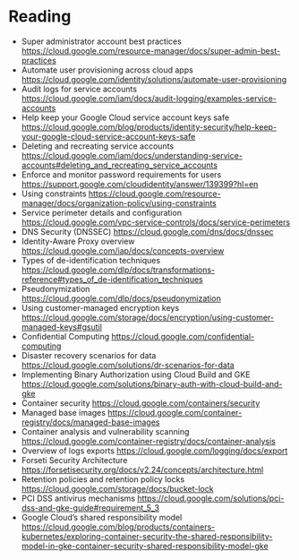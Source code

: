 # Reading

- Super administrator account best practices https://cloud.google.com/resource-manager/docs/super-admin-best-practices
- Automate user provisioning across cloud apps https://cloud.google.com/identity/solutions/automate-user-provisioning
- Audit logs for service accounts https://cloud.google.com/iam/docs/audit-logging/examples-service-accounts
- Help keep your Google Cloud service account keys safe https://cloud.google.com/blog/products/identity-security/help-keep-your-google-cloud-service-account-keys-safe
- Deleting and recreating service accounts https://cloud.google.com/iam/docs/understanding-service-accounts#deleting_and_recreating_service_accounts
- Enforce and monitor password requirements for users https://support.google.com/cloudidentity/answer/139399?hl=en
- Using constraints https://cloud.google.com/resource-manager/docs/organization-policy/using-constraints
- Service perimeter details and configuration https://cloud.google.com/vpc-service-controls/docs/service-perimeters
- DNS Security (DNSSEC) https://cloud.google.com/dns/docs/dnssec
- Identity-Aware Proxy overview https://cloud.google.com/iap/docs/concepts-overview
- Types of de-identification techniques https://cloud.google.com/dlp/docs/transformations-reference#types_of_de-identification_techniques
- Pseudonymization https://cloud.google.com/dlp/docs/pseudonymization
- Using customer-managed encryption keys https://cloud.google.com/storage/docs/encryption/using-customer-managed-keys#gsutil
- Confidential Computing https://cloud.google.com/confidential-computing
- Disaster recovery scenarios for data https://cloud.google.com/solutions/dr-scenarios-for-data
- Implementing Binary Authorization using Cloud Build and GKE https://cloud.google.com/solutions/binary-auth-with-cloud-build-and-gke
- Container security https://cloud.google.com/containers/security
- Managed base images https://cloud.google.com/container-registry/docs/managed-base-images
- Container analysis and vulnerability scanning https://cloud.google.com/container-registry/docs/container-analysis
- Overview of logs exports https://cloud.google.com/logging/docs/export
- Forseti Security Architecture https://forsetisecurity.org/docs/v2.24/concepts/architecture.html
- Retention policies and retention policy locks https://cloud.google.com/storage/docs/bucket-lock
- PCI DSS antivirus mechanisms https://cloud.google.com/solutions/pci-dss-and-gke-guide#requirement_5_3
- Google Cloud’s shared responsibility model https://cloud.google.com/blog/products/containers-kubernetes/exploring-container-security-the-shared-responsibility-model-in-gke-container-security-shared-responsibility-model-gke
